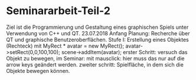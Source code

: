 # Seminararbeit-Teil-2
Ziel  ist die Programmierung und Gestaltung eines graphischen Spiels unter Verwendung von C++ und QT. 
23.07.2018 Anfang Planung: Recherche über QT und graphische Benutzeroberflächen.
Stufe I: Erstellung eines Objektes (Rechteck) mit 
    MyRect * avatar = new MyRect();
    avatar->setRect(0,0,100,100); 
    scene->addItem(avatar);
    erster Schritt: versuch das Objekt zu bewegen, im Seminar: mit mausclick: hier muss das nur auf die 
    arrow keys geändert werden.
    zweiter schritt: Spielfläche, in dem sich die Objekte bewegen können. 
